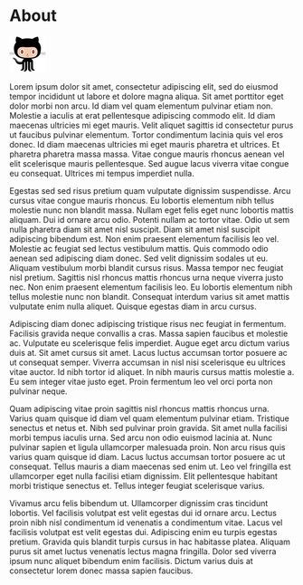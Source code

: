 # About
![GitHub Logo](../assets/images/octocat.png?raw=true) 


Lorem ipsum dolor sit amet, consectetur adipiscing elit, sed do eiusmod tempor incididunt ut labore et dolore magna aliqua. Sit amet porttitor eget dolor morbi non arcu. Id diam vel quam elementum pulvinar etiam non. Molestie a iaculis at erat pellentesque adipiscing commodo elit. Id diam maecenas ultricies mi eget mauris. Velit aliquet sagittis id consectetur purus ut faucibus pulvinar elementum. Tortor condimentum lacinia quis vel eros donec. Id diam maecenas ultricies mi eget mauris pharetra et ultrices. Et pharetra pharetra massa massa. Vitae congue mauris rhoncus aenean vel elit scelerisque mauris pellentesque. Sed augue lacus viverra vitae congue eu consequat. Ultrices mi tempus imperdiet nulla.

Egestas sed sed risus pretium quam vulputate dignissim suspendisse. Arcu cursus vitae congue mauris rhoncus. Eu lobortis elementum nibh tellus molestie nunc non blandit massa. Nullam eget felis eget nunc lobortis mattis aliquam. Dui id ornare arcu odio. Potenti nullam ac tortor vitae. Odio ut sem nulla pharetra diam sit amet nisl suscipit. Diam sit amet nisl suscipit adipiscing bibendum est. Non enim praesent elementum facilisis leo vel. Molestie ac feugiat sed lectus vestibulum mattis. Quis commodo odio aenean sed adipiscing diam donec. Sed velit dignissim sodales ut eu. Aliquam vestibulum morbi blandit cursus risus. Massa tempor nec feugiat nisl pretium. Sagittis nisl rhoncus mattis rhoncus urna neque viverra justo nec. Non enim praesent elementum facilisis leo. Eu lobortis elementum nibh tellus molestie nunc non blandit. Consequat interdum varius sit amet mattis vulputate enim nulla aliquet. Quisque egestas diam in arcu cursus.

Adipiscing diam donec adipiscing tristique risus nec feugiat in fermentum. Facilisis gravida neque convallis a cras. Massa sapien faucibus et molestie ac. Vulputate eu scelerisque felis imperdiet. Augue eget arcu dictum varius duis at. Sit amet cursus sit amet. Lacus luctus accumsan tortor posuere ac ut consequat semper. Viverra accumsan in nisl nisi scelerisque eu ultrices vitae auctor. Id nibh tortor id aliquet. In nibh mauris cursus mattis molestie a. Eu sem integer vitae justo eget. Proin fermentum leo vel orci porta non pulvinar neque.

Quam adipiscing vitae proin sagittis nisl rhoncus mattis rhoncus urna. Varius quam quisque id diam vel quam elementum pulvinar etiam. Tristique senectus et netus et. Nibh sed pulvinar proin gravida. Sit amet nulla facilisi morbi tempus iaculis urna. Sed arcu non odio euismod lacinia at. Nunc pulvinar sapien et ligula ullamcorper malesuada proin. Non arcu risus quis varius quam quisque id diam. Lacus luctus accumsan tortor posuere ac ut consequat. Tellus mauris a diam maecenas sed enim ut. Leo vel fringilla est ullamcorper eget nulla facilisi etiam dignissim. Elit pellentesque habitant morbi tristique senectus et. Tellus integer feugiat scelerisque varius.

Vivamus arcu felis bibendum ut. Ullamcorper dignissim cras tincidunt lobortis. Vel facilisis volutpat est velit egestas dui id ornare arcu. Lectus proin nibh nisl condimentum id venenatis a condimentum vitae. Lacus vel facilisis volutpat est velit egestas dui. Adipiscing enim eu turpis egestas pretium. Gravida quis blandit turpis cursus in hac habitasse platea. Aliquam purus sit amet luctus venenatis lectus magna fringilla. Dolor sed viverra ipsum nunc aliquet bibendum enim facilisis. Dictum varius duis at consectetur lorem donec massa sapien faucibus.

